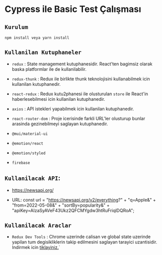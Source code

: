 # Cypress ile Basic Test Çalışması

## `Kurulum`

```
npm install veya yarn install
```
## `Kullanilan Kutuphaneler`

- `redux` :
  State management kutuphanesidir. React'ten bagimsiz olarak baska platformlar ile de kullanilabilir.
- `redux-thunk` : Redux ile birlikte thunk teknolojisini kullanabilmek icin kullanilan kutuphanedir.
- `react-redux` : Redux kutu2phanesi ile olusturulan `store` ile React'in haberlesebilmesi icin kullanilan kutuphanedir.
- `axios` : API istekleri yapabilmek icin kullanilan kutuphanedir.
- `react-router-dom` : Proje icerisinde farkli URL'ler olusturup bunlar arasinda gezinebilmeyi saglayan kutuphanedir.

- `@mui/material-ui`
- `@emotion/react`
- `@emotion/styled`
- `firebase`

## `Kullanilacak API`:

- https://newsapi.org/

- URL:
  const url =
  "https://newsapi.org/v2/everything?" +
  "q=Apple&" +
  "from=2022-05-08&" +
  "sortBy=popularity&" +
  "apiKey=AIzaSyAVeF43Ukz2QFCMYgdw3htRuFriqlDQRoA";

## `Kullanilacak Araclar`

- `Redux Dev Tools` : Chrome uzerinde calisan ve global state uzerinde yapilan tum degisikliklerin takip edilmesini saglayan tarayici uzantisidir. Indirmek icin [tiklayiniz.](https://chrome.google.com/webstore/detail/redux-devtools/lmhkpmbekcpmknklioeibfkpmmfibljd?utm_source=chrome-ntp-icon)`
